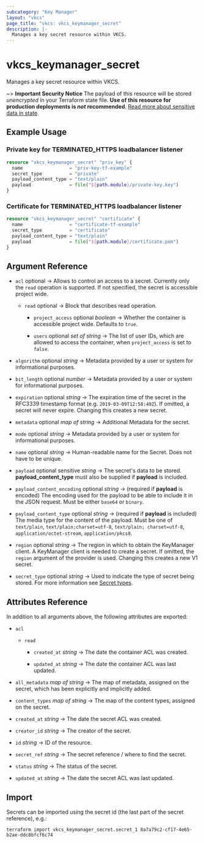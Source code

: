 ```yaml
---
subcategory: "Key Manager"
layout: "vkcs"
page_title: "vkcs: vkcs_keymanager_secret"
description: |-
  Manages a key secret resource within VKCS.
---
```


# vkcs_keymanager_secret

Manages a key secret resource within VKCS.

~> **Important Security Notice** The payload of this resource will be stored *unencrypted* in your Terraform state file. **Use of this resource for production deployments is *not* recommended**. [Read more about sensitive data in state](https://www.terraform.io/docs/language/state/sensitive-data.html).

## Example Usage
### Private key for TERMINATED_HTTPS loadbalancer listener
```terraform
resource "vkcs_keymanager_secret" "priv_key" {
  name                 = "priv-key-tf-example"
  secret_type          = "private"
  payload_content_type = "text/plain"
  payload              = file("${path.module}/private-key.key")
}
```

### Certificate for TERMINATED_HTTPS loadbalancer listener
```terraform
resource "vkcs_keymanager_secret" "certificate" {
  name                 = "certificate-tf-example"
  secret_type          = "certificate"
  payload_content_type = "text/plain"
  payload              = file("${path.module}/certificate.pem")
}
```

## Argument Reference
- `acl` optional &rarr;  Allows to control an access to a secret. Currently only the `read` operation is supported. If not specified, the secret is accessible project wide.
    - `read` optional &rarr;  Block that describes read operation.
        - `project_access` optional *boolean* &rarr;  Whether the container is accessible project wide. Defaults to `true`.

        - `users` optional *set of* *string* &rarr;  The list of user IDs, which are allowed to access the container, when `project_access` is set to `false`.

- `algorithm` optional *string* &rarr;  Metadata provided by a user or system for informational purposes.

- `bit_length` optional *number* &rarr;  Metadata provided by a user or system for informational purposes.

- `expiration` optional *string* &rarr;  The expiration time of the secret in the RFC3339 timestamp format (e.g. `2019-03-09T12:58:49Z`). If omitted, a secret will never expire. Changing this creates a new secret.

- `metadata` optional *map of* *string* &rarr;  Additional Metadata for the secret.

- `mode` optional *string* &rarr;  Metadata provided by a user or system for informational purposes.

- `name` optional *string* &rarr;  Human-readable name for the Secret. Does not have to be unique.

- `payload` optional sensitive *string* &rarr;  The secret's data to be stored. **payload\_content\_type** must also be supplied if **payload** is included.

- `payload_content_encoding` optional *string* &rarr;  (required if **payload** is encoded) The encoding used for the payload to be able to include it in the JSON request. Must be either `base64` or `binary`.

- `payload_content_type` optional *string* &rarr;  (required if **payload** is included) The media type for the content of the payload. Must be one of `text/plain`, `text/plain;charset=utf-8`, `text/plain; charset=utf-8`, `application/octet-stream`, `application/pkcs8`.

- `region` optional *string* &rarr;  The region in which to obtain the KeyManager client. A KeyManager client is needed to create a secret. If omitted, the `region` argument of the provider is used. Changing this creates a new V1 secret.

- `secret_type` optional *string* &rarr;  Used to indicate the type of secret being stored. For more information see [Secret types](https://docs.openstack.org/barbican/latest/api/reference/secret_types.html).


## Attributes Reference
In addition to all arguments above, the following attributes are exported:
- `acl` 
    - `read` 
        - `created_at` *string* &rarr;  The date the container ACL was created.

        - `updated_at` *string* &rarr;  The date the container ACL was last updated.

- `all_metadata` *map of* *string* &rarr;  The map of metadata, assigned on the secret, which has been explicitly and implicitly added.

- `content_types` *map of* *string* &rarr;  The map of the content types, assigned on the secret.

- `created_at` *string* &rarr;  The date the secret ACL was created.

- `creator_id` *string* &rarr;  The creator of the secret.

- `id` *string* &rarr;  ID of the resource.

- `secret_ref` *string* &rarr;  The secret reference / where to find the secret.

- `status` *string* &rarr;  The status of the secret.

- `updated_at` *string* &rarr;  The date the secret ACL was last updated.



## Import

Secrets can be imported using the secret id (the last part of the secret reference), e.g.:

```shell
terraform import vkcs_keymanager_secret.secret_1 8a7a79c2-cf17-4e65-b2ae-ddc8bfcf6c74
```

